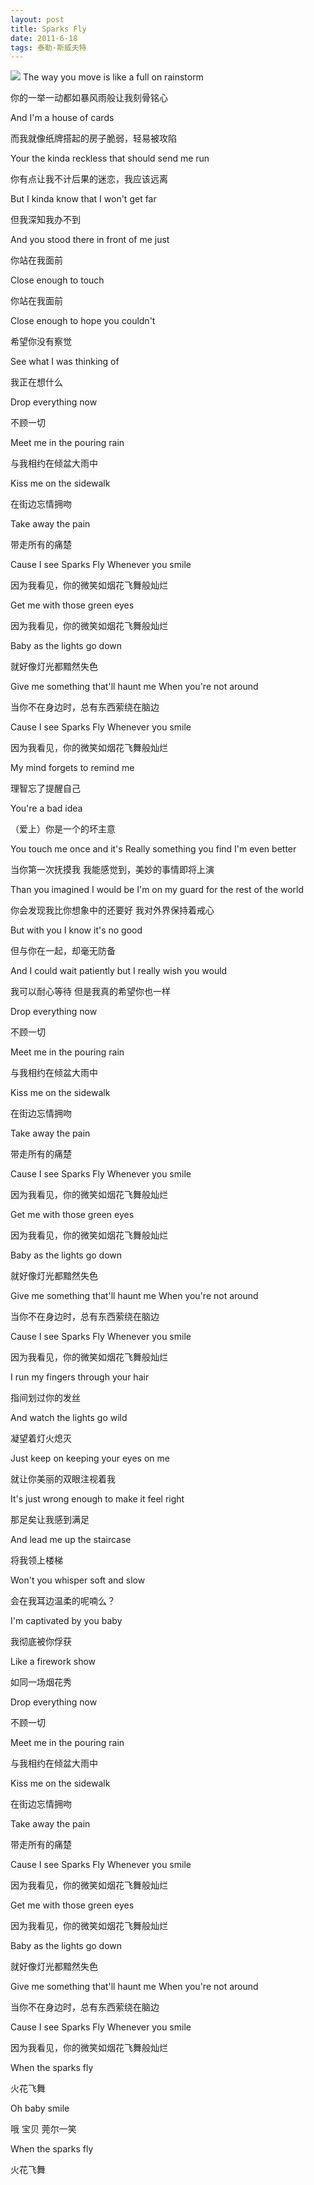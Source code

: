 ```yaml
---
layout: post
title: Sparks Fly
date: 2011-6-18 
tags: 泰勒·斯威夫特 
---
```

![](/images/posts/iBeacon/456.jpg)
The way you move is like a full on rainstorm

你的一举一动都如暴风雨般让我刻骨铭心

And I'm a house of cards

而我就像纸牌搭起的房子脆弱，轻易被攻陷

Your the kinda reckless that should send me run

你有点让我不计后果的迷恋，我应该远离

But I kinda know that I won't get far

但我深知我办不到

And you stood there in front of me just

你站在我面前

Close enough to touch

你站在我面前

Close enough to hope you couldn't

希望你没有察觉

See what I was thinking of

我正在想什么

Drop everything now

不顾一切

Meet me in the pouring rain

与我相约在倾盆大雨中

Kiss me on the sidewalk

在街边忘情拥吻

Take away the pain

带走所有的痛楚

Cause I see Sparks Fly
Whenever you smile

因为我看见，你的微笑如烟花飞舞般灿烂

Get me with those green eyes

因为我看见，你的微笑如烟花飞舞般灿烂

Baby as the lights go down

就好像灯光都黯然失色

Give me something that'll haunt me
When you're not around

当你不在身边时，总有东西萦绕在脑边

Cause I see Sparks Fly
Whenever you smile

因为我看见，你的微笑如烟花飞舞般灿烂

My mind forgets to remind me

理智忘了提醒自己

You're a bad idea

（爱上）你是一个的坏主意

You touch me once and it's
Really something you find I'm even better

当你第一次抚摸我
我能感觉到，美妙的事情即将上演

Than you imagined I would be
I'm on my guard for the rest of the world

你会发现我比你想象中的还要好
我对外界保持着戒心

But with you I know it's no good

但与你在一起，却毫无防备

And I could wait patiently but
I really wish you would

我可以耐心等待
但是我真的希望你也一样

Drop everything now

不顾一切

Meet me in the pouring rain

与我相约在倾盆大雨中

Kiss me on the sidewalk

在街边忘情拥吻

Take away the pain

带走所有的痛楚

Cause I see Sparks Fly
Whenever you smile

因为我看见，你的微笑如烟花飞舞般灿烂

Get me with those green eyes

因为我看见，你的微笑如烟花飞舞般灿烂

Baby as the lights go down

就好像灯光都黯然失色

Give me something that'll haunt me
When you're not around

当你不在身边时，总有东西萦绕在脑边

Cause I see Sparks Fly
Whenever you smile

因为我看见，你的微笑如烟花飞舞般灿烂

I run my fingers through your hair

指间划过你的发丝

And watch the lights go wild

凝望着灯火熄灭

Just keep on keeping your eyes on me

就让你美丽的双眼注视着我

It's just wrong enough to make it feel right

那足矣让我感到满足

And lead me up the staircase

将我领上楼梯

Won't you whisper soft and slow

会在我耳边温柔的呢喃么？

I'm captivated by you baby

我彻底被你俘获

Like a firework show

如同一场烟花秀

Drop everything now

不顾一切

Meet me in the pouring rain

与我相约在倾盆大雨中

Kiss me on the sidewalk

在街边忘情拥吻

Take away the pain

带走所有的痛楚

Cause I see Sparks Fly
Whenever you smile

因为我看见，你的微笑如烟花飞舞般灿烂

Get me with those green eyes

因为我看见，你的微笑如烟花飞舞般灿烂

Baby as the lights go down

就好像灯光都黯然失色

Give me something that'll haunt me
When you're not around

当你不在身边时，总有东西萦绕在脑边

Cause I see Sparks Fly
Whenever you smile

因为我看见，你的微笑如烟花飞舞般灿烂

When the sparks fly

火花飞舞

Oh baby smile

哦 宝贝 莞尔一笑

When the sparks fly

火花飞舞







